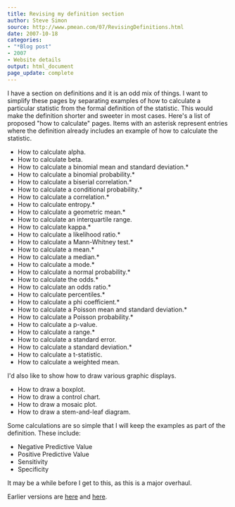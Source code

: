```yaml
---
title: Revising my definition section
author: Steve Simon
source: http://www.pmean.com/07/RevisingDefinitions.html
date: 2007-10-18
categories:
- "*Blog post"
- 2007
- Website details
output: html_document
page_update: complete
---
```


I have a section on definitions and it is an odd mix of things. I want to simplify these pages by separating examples of how to calculate a particular statistic from the formal definition of the statistic. This would make the definition shorter and sweeter in most cases. Here's a list of proposed "how to calculate" pages. Items with an asterisk represent entries where the definition already includes an example of how to calculate the statistic.

+ How to calculate alpha.
+ How to calculate beta.
+ How to calculate a binomial mean and standard deviation.*
+ How to calculate a binomial probability.*
+ How to calculate a biserial correlation.*
+ How to calculate a conditional probability.*
+ How to calculate a correlation.*
+ How to calculate entropy.*
+ How to calculate a geometric mean.*
+ How to calculate an interquartile range.
+ How to calculate kappa.*
+ How to calculate a likelihood ratio.*
+ How to calculate a Mann-Whitney test.*
+ How to calculate a mean.*
+ How to calculate a median.*
+ How to calculate a mode.*
+ How to calculate a normal probability.*
+ How to calculate the odds.*
+ How to calculate an odds ratio.*
+ How to calculate percentiles.*
+ How to calculate a phi coefficient.*
+ How to calculate a Poisson mean and standard deviation.*
+ How to calculate a Poisson probability.*
+ How to calculate a p-value.
+ How to calculate a range.*
+ How to calculate a standard error.
+ How to calculate a standard deviation.*
+ How to calculate a t-statistic.
+ How to calculate a weighted mean.

I'd also like to show how to draw various graphic displays.

+ How to draw a boxplot.
+ How to draw a control chart.
+ How to draw a mosaic plot.
+ How to draw a stem-and-leaf diagram.

Some calculations are so simple that I will keep the examples as part of the definition. These include:

+ Negative Predictive Value
+ Positive Predictive Value
+ Sensitivity
+ Specificity

It may be a while before I get to this, as this is a major overhaul.

Earlier versions are [here][sim1] and [here][sim2].

[sim1]: http://www.pmean.com/07/RevisingDefinitions.html
[sim2]: http://new.pmean.com/RevisingDefinitions/
